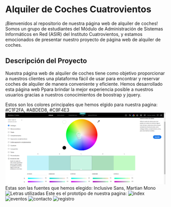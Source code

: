 # Alquiler de Coches Cuatrovientos

¡Bienvenidos al repositorio de nuestra página web de alquiler de coches! Somos un grupo de estudiantes del Módulo de Administración de Sistemas Informáticos en Red (ASIR) del Instituto Cuatrovientos, y estamos emocionados de presentar nuestro proyecto de página web de alquiler de coches.

## Descripción del Proyecto

Nuestra página web de alquiler de coches tiene como objetivo proporcionar a nuestros clientes una plataforma fácil de usar para encontrar y reservar coches de alquiler de manera conveniente y eficiente. Hemos desarrollado esta página web Ppara brindar la mejor experiencia posible a nuestros usuarios gracias a nuestros conocimientos de boostrap y jquery.

Estos son los colores principales que hemos elgido para nuestra pagina: #C1F2FA, #ABDED8, #C9F4E3
![colores utilizados](https://github.com/asierls/ProyectoAimarAsier/blob/main/Trabajo1conAimar2/assets/img/COLORES.png)
Estas son las fuentes que hemos elegido: Inclusive Sans, Martian Mono
![Letras utilizadas](https://github.com/asierls/ProyectoAimarAsier/tree/main/Trabajo1conAimar2/assets/img/letras.png)
Este es el prototipo de nuestra pagina:
![index](https://github.com/asierls/ProyectoAimarAsier/tree/main/Trabajo1conAimar2/assets/img/INDEX.png)
![eventos](https://github.com/asierls/ProyectoAimarAsier/tree/main/Trabajo1conAimar2/assets/img/eventos3.png)
![contacto](https://github.com/asierls/ProyectoAimarAsier/tree/main/Trabajo1conAimar2/assets/img/contacto.png)
![registro](https://github.com/asierls/ProyectoAimarAsier/tree/main/Trabajo1conAimar2/assets/img/registro.png)


